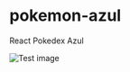 # pokemon-azul
React Pokedex Azul

![Test image](https://hips.hearstapps.com/hmg-prod.s3.amazonaws.com/images/as-ketchum-pokemon-1557471113.png)

